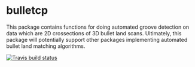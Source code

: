 # bulletcp
This package contains functions for doing automated groove detection on data which are 2D crossections of 3D bullet land scans. Ultimately, this package will potentially support other packages implementing automated bullet land matching algorithms. 

[![Travis build status](https://travis-ci.org/nategarton13/bulletcp.svg?branch=master)](https://travis-ci.org/nategarton13/bulletcp)
